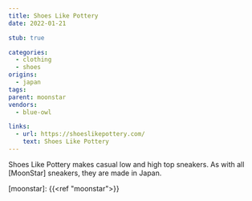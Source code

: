 ```yaml
---
title: Shoes Like Pottery
date: 2022-01-21

stub: true

categories:
  - clothing
  - shoes
origins:
  - japan
tags:
parent: moonstar
vendors:
  - blue-owl

links:
  - url: https://shoeslikepottery.com/
    text: Shoes Like Pottery
---
```


Shoes Like Pottery makes casual low and high top sneakers. As with all
[MoonStar] sneakers, they are made in Japan.

[moonstar]: {{<ref "moonstar">}}
